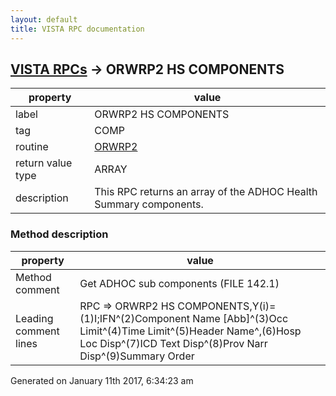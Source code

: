 ```yaml
---
layout: default
title: VISTA RPC documentation
---
```




## [VISTA RPCs](TableOfContent.md) &#8594; ORWRP2 HS COMPONENTS 

 property | value 
--- | --- 
 label | ORWRP2 HS COMPONENTS
 tag | COMP
 routine | [ORWRP2](http://code.osehra.org/dox/Routine_ORWRP2_source.html)
 return value type | ARRAY
 description | This RPC returns an array of the ADHOC Health Summary components.


### Method description

 property | value 
--- | --- 
 Method comment | Get ADHOC sub components (FILE 142.1)
 Leading comment lines | RPC => ORWRP2 HS COMPONENTS,Y(i)=(1)I;IFN^(2)Component Name [Abb]^(3)Occ Limit^(4)Time Limit^(5)Header Name^,(6)Hosp Loc Disp^(7)ICD Text Disp^(8)Prov Narr Disp^(9)Summary Order




Generated on January 11th 2017, 6:34:23 am